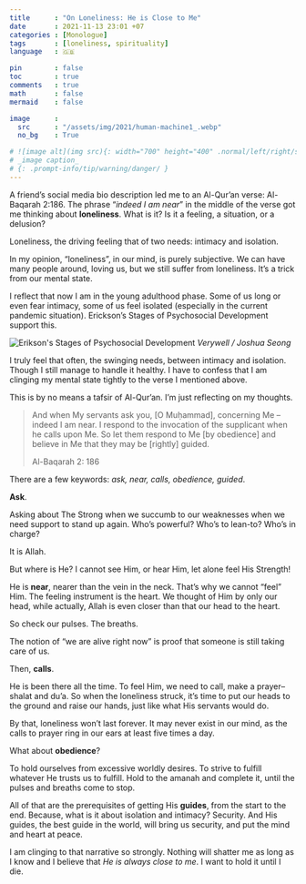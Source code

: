 ```yaml
---
title      : "On Loneliness: He is Close to Me"
date       : 2021-11-13 23:01 +07
categories : [Monologue]
tags       : [loneliness, spirituality]
language   : 🇬🇧

pin        : false
toc        : true
comments   : true
math       : false
mermaid    : false

image      :
  src      : "/assets/img/2021/human-machine1_.webp"
  no_bg    : True

# ![image alt](img src){: width="700" height="400" .normal/left/right/shadow}
# _image caption_
# {: .prompt-info/tip/warning/danger/ }
---
```




A friend’s social media bio description led me to an Al-Qur’an verse: Al-Baqarah 2:186. The phrase “_indeed I am near_” in the middle of the verse got me thinking about **loneliness**. What is it? Is it a feeling, a situation, or a delusion?

Loneliness, the driving feeling that of two needs: intimacy and isolation.

In my opinion, “loneliness”, in our mind, is purely subjective. We can have many people around, loving us, but we still suffer from loneliness. It’s a trick from our mental state.

I reflect that now I am in the young adulthood phase. Some of us long or even fear intimacy, some of us feel isolated (especially in the current pandemic situation). Erickson’s Stages of Psychosocial Development support this.

![Erikson's Stages of Psychosocial Development](https://www.verywellmind.com/thmb/ha8hYPFHxGZ6tOSQ9TYz2tA_Kiw=/1500x1001/filters:no_upscale():max_bytes(150000):strip_icc():format(webp)/2795740-article-erik-eriksons-stages-of-psychosocial-development-5ac3df9e875db90037ffa803.png)
_Verywell / Joshua Seong_

I truly feel that often, the swinging needs, between intimacy and isolation. Though I still manage to handle it healthy. I have to confess that I am clinging my mental state tightly to the verse I mentioned above.

This is by no means a tafsir of Al-Qur’an. I’m just reflecting on my thoughts.

> And when My servants ask you, [O Muḥammad], concerning Me – indeed I am near. I respond to the invocation of the supplicant when he calls upon Me. So let them respond to Me [by obedience] and believe in Me that they may be [rightly] guided.
> 
> Al-Baqarah 2: 186

There are a few keywords: _ask, near, calls, obedience, guided_.

**Ask**.

Asking about The Strong when we succumb to our weaknesses when we need support to stand up again. Who’s powerful? Who’s to lean-to? Who’s in charge?

It is Allah.

But where is He? I cannot see Him, or hear Him, let alone feel His Strength!

He is **near**, nearer than the vein in the neck. That’s why we cannot “feel” Him. The feeling instrument is the heart. We thought of Him by only our head, while actually, Allah is even closer than that our head to the heart.

So check our pulses. The breaths.

The notion of “we are alive right now” is proof that someone is still taking care of us.

Then, **calls**.

He is been there all the time. To feel Him, we need to call, make a prayer–shalat and du’a. So when the loneliness struck, it’s time to put our heads to the ground and raise our hands, just like what His servants would do.

By that, loneliness won’t last forever. It may never exist in our mind, as the calls to prayer ring in our ears at least five times a day.

What about **obedience**?

To hold ourselves from excessive worldly desires. To strive to fulfill whatever He trusts us to fulfill. Hold to the amanah and complete it, until the pulses and breaths come to stop.

All of that are the prerequisites of getting His **guides**, from the start to the end. Because, what is it about isolation and intimacy? Security. And His guides, the best guide in the world, will bring us security, and put the mind and heart at peace.

I am clinging to that narrative so strongly. Nothing will shatter me as long as I know and I believe that _He is always close to me_. I want to hold it until I die.